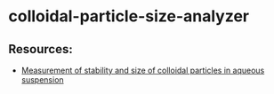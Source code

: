 # colloidal-particle-size-analyzer

## Resources:

- [Measurement of stability and size of colloidal
particles in aqueous suspension
](https://uu.diva-portal.org/smash/get/diva2:1356884/FULLTEXT01.pdf)
